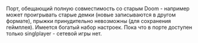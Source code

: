 Порт, обещающий полную совместимость со старым Doom - например может проигрывать старые демки (новые записываются в другом формате), прыжки принудительно невозможны (для сохранения геймплея). Имеется богатый набор настроек. Пока что в порте доступен только singlplayer - сетевой игры нет.
